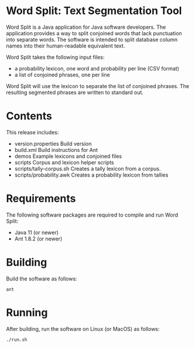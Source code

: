 # Word Split: Text Segmentation Tool

Word Split is a Java application for Java software developers. The application
provides a way to split conjoined words that lack punctuation into separate
words. The software is intended to split database column names into their
human-readable equivalent text.

Word Split takes the following input files:

  - a probability lexicon, one word and probability per line (CSV format)
  - a list of conjoined phrases, one per line

Word Split will use the lexicon to separate the list of conjoined phrases.
The resulting segmented phrases are written to standard out.

# Contents

This release includes:
 
  - version.properties         Build version
  - build.xml                  Build instructions for Ant
  - demos                      Example lexicons and conjoined files
  - scripts                    Corpus and lexicon helper scripts
  - scripts/tally-corpus.sh    Creates a tally lexicon from a corpus.
  - scripts/probability.awk    Creates a probability lexicon from tallies

# Requirements

The following software packages are required to compile and run Word Split:

  - Java 11 (or newer)
  - Ant 1.8.2 (or newer)

# Building

Build the software as follows:

    ant

# Running

After building, run the software on Linux (or MacOS) as follows:

    ./run.sh

